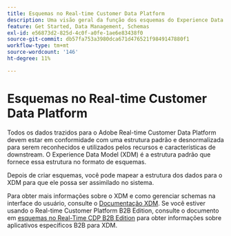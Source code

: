 ```yaml
---
title: Esquemas no Real-time Customer Data Platform
description: Uma visão geral da função dos esquemas do Experience Data Model (XDM) no Adobe Real-time Customer Data Platform.
feature: Get Started, Data Management, Schemas
exl-id: e56873d2-825d-4c0f-a0fe-1ae6e83438f0
source-git-commit: db57fa753a3980dca671d476521f9849147880f1
workflow-type: tm+mt
source-wordcount: '146'
ht-degree: 11%

---
```


# Esquemas no Real-time Customer Data Platform

Todos os dados trazidos para o Adobe Real-time Customer Data Platform devem estar em conformidade com uma estrutura padrão e desnormalizada para serem reconhecidos e utilizados pelos recursos e características de downstream. O Experience Data Model (XDM) é a estrutura padrão que fornece essa estrutura no formato de esquemas.

Depois de criar esquemas, você pode mapear a estrutura dos dados para o XDM para que ele possa ser assimilado no sistema.

Para obter mais informações sobre o XDM e como gerenciar schemas na interface do usuário, consulte o [Documentação XDM](../../xdm/home.md). Se você estiver usando o Real-time Customer Platform B2B Edition, consulte o documento em [esquemas no Real-Time CDP B2B Edition](./b2b.md) para obter informações sobre aplicativos específicos B2B para XDM.
